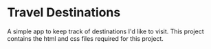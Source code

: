 # Travel Destinations

A simple app to keep track of destinations I'd like to visit.
This project contains the html and css files required for this project.
